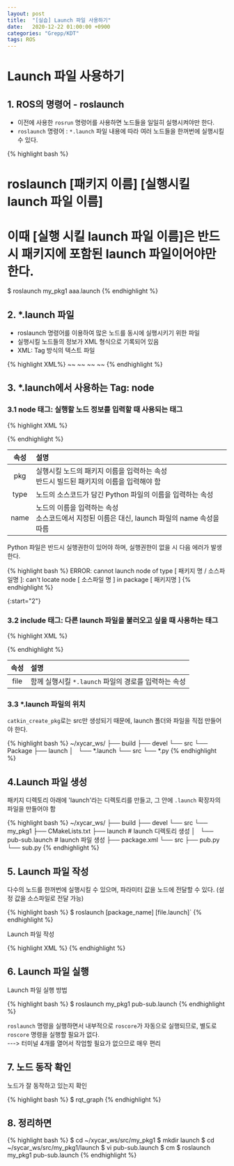 ```yaml
---
layout: post
title:  "[실습] Launch 파일 사용하기"
date:   2020-12-22 01:00:00 +0900
categories: "Grepp/KDT"
tags: ROS
---
```


# Launch 파일 사용하기



## 1. ROS의 명령어 - roslaunch

- 이전에 사용한 `rosrun` 명령어를 사용하면 노드들을 일일히 실행시켜야만 한다.
- `roslaunch` 명령어 : `*.launch` 파일 내용에 따라 여러 노드들을 한꺼번에 실행시킬 수 있다.

{% highlight bash %}
# roslaunch [패키지 이름] [실행시킬 launch 파일 이름]
# 이때 [실행 시킬 launch 파일 이름]은 반드시 패키지에 포함된 launch 파일이어야만 한다.
$ roslaunch my_pkg1 aaa.launch
{% endhighlight %}



## 2. *.launch 파일

- roslaunch 명령어를 이용하여 많은 노드를 동시에 실행시키기 위한 파일
- 실행시킬 노드들의 정보가 XML 형식으로 기록되어 있음
- XML: Tag 방식의 텍스트 파일

{% highlight XML%}
<launch>
    <!-- roslaunch 실행시 실행될 노드들 -->
    <node> ~~ </node>
    <node> ~~ </node>
    <node> ~~ </node>
    <node> ~~ </node>
</launch>
{% endhighlight %}



## 3. *.launch에서 사용하는 Tag: node

### 3.1 node 태그: 실행할 노드 정보를 입력할 때 사용되는 태그

{% highlight XML %}
<node pkg="패키지 명" type="노드가 포함된 소스파일 명" name="노드 이름"/>
<!-- 예시 -->
<node pkg="my_pkg1" type="pub.py" name="pub_node"/>
{% endhighlight %}

| 속성 | 설명 |
| :-: | :- |
| pkg | 실행시킬 노드의 패키지 이름을 입력하는 속성 <br/> 반드시 빌드된 패키지의 이름을 입력해야 함 |
| type | 노드의 소스코드가 담긴 Python 파일의 이름을 입력하는 속성 |
| name | 노드의 이름을 입력하는 속성 <br/> 소스코드에서 지정된 이름은 대신, launch 파일의 name 속성을 따름 |

Python 파일은 반드시 실행권한이 있어야 하며, 실행권한이 없을 시 다음 에러가 발생한다.

{% highlight bash %}
ERROR: cannot launch node of type [ 패키지 명 / 소스파일명 ]:
    can't locate node [ 소스파일 명 ] in package [ 패키지명 ]
{% endhighlight %}



{:start="2"}
### 3.2 include 태그: 다른 launch 파일을 불러오고 싶을 때 사용하는 태그

{% highlight XML %}
<include file="같이 실행할 *.launch 파일 경로"/>
<!-- 예시 -->
<include file="../cam/cam_test.launch" />
<include file="$(find usb_cam)/src/launch/aaa.launch"/>
{% endhighlight %}


| 속성 | 설명 |
| :-: | :- |
| file | 함께 실행시킬 `*.launch` 파일의 경로를 입력하는 속성 |



### 3.3 *.launch 파일의 위치

`catkin_create_pkg`로는 src만 생성되기 때문에, launch 폴더와 파일을 직접 만들어야 한다.

{% highlight bash %}
~/xycar_ws/
├── build
├── devel
└── src
    └── Package
        ├── launch
        │   └── *.launch
        └── src
            └── *.py
{% endhighlight %}



## 4.Launch 파일 생성

패키지 디렉토리 아래에 'launch'라는 디렉토리를 만들고, 그 안에 `.launch` 확장자의 파일을 만들어야 함

{% highlight bash %}
~/xycar_ws/
├── build
├── devel
└── src
    └── my_pkg1
        ├── CMakeLists.txt
        ├── launch              # launch 디렉토리 생성
        │   └── pub-sub.launch  # launch 파일 생성
        ├── package.xml
        └── src
            ├── pub.py
            └── sub.py
{% endhighlight %}



## 5. Launch 파일 작성

다수의 노드를 한꺼번에 실행시킬 수 있으며, 파라미터 값을 노드에 전달할 수 있다. (설정 값을 소스파일로 전달 가능)

{% highlight bash %}
$ roslaunch [package_name] [file.launch]`
{% endhighlight %}

Launch 파일 작성

{% highlight XML %}
<launch>
    <!-- roslaunch 명령어를 실행하면서 roscore도 자동으로 실행되므로, roscore를 따로 지정할 필요는 없다. -->
    <node pkg="turtlesim" type="turtlesim_node" name="turtlesim_node" />
    <node pkg="my_pkg1" type="pub.py" name="pub_node"/>
    <!-- 노드 sub_node는 결과를 화면으로 출력한다. -->
    <node pkg="my_pkg1" type="sub.py" name="sub_node" output="screen"/>
</launch>
{% endhighlight %}



## 6. Launch 파일 실행

Launch 파일 실행 방법

{% highlight bash %}
$ roslaunch my_pkg1 pub-sub.launch
{% endhighlight %}

`roslaunch` 명령을 실행하면서 내부적으로 `roscore`가 자동으로 실행되므로, 별도로 `roscore` 명령을 실행할 필요가 없다.  
---> 터미널 4개를 열어서 작업할 필요가 없으므로 매우 편리



## 7. 노드 동작 확인

노드가 잘 동작하고 있는지 확인

{% highlight bash %}
$ rqt_graph
{% endhighlight %}



## 8. 정리하면

{% highlight bash %}
$ cd ~/xycar_ws/src/my_pkg1
$ mkdir launch
$ cd ~/sycar_ws/src/my_pkg1/launch
$ vi pub-sub.launch
$ cm
$ roslaunch my_pkg1 pub-sub.launch
{% endhighlight %}
